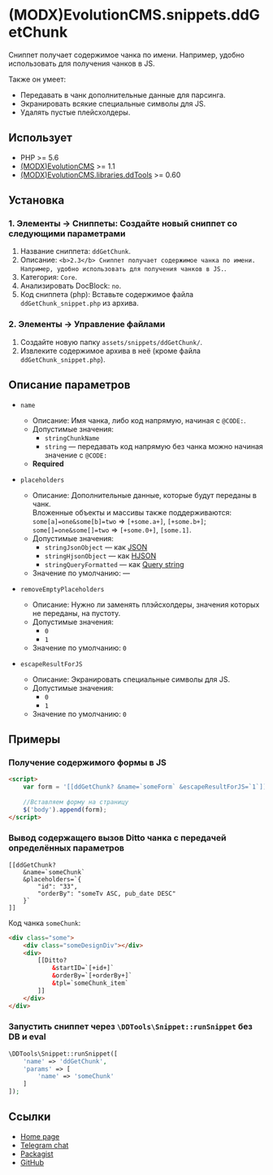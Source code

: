 # (MODX)EvolutionCMS.snippets.ddGetChunk

Сниппет получает содержимое чанка по имени. Например, удобно использовать для получения чанков в JS.

Также он умеет:
* Передавать в чанк дополнительные данные для парсинга.
* Экранировать всякие специальные символы для JS.
* Удалять пустые плейсхолдеры.


## Использует

* PHP >= 5.6
* [(MODX)EvolutionCMS](https://github.com/evolution-cms/evolution) >= 1.1
* [(MODX)EvolutionCMS.libraries.ddTools](https://code.divandesign.ru/modx/ddtools) >= 0.60


## Установка


### 1. Элементы → Сниппеты: Создайте новый сниппет со следующими параметрами

1. Название сниппета: `ddGetChunk`.
2. Описание: `<b>2.3</b> Сниппет получает содержимое чанка по имени. Например, удобно использовать для получения чанков в JS.`.
3. Категория: `Core`.
4. Анализировать DocBlock: `no`.
5. Код сниппета (php): Вставьте содержимое файла `ddGetChunk_snippet.php` из архива.


### 2. Элементы → Управление файлами

1. Создайте новую папку `assets/snippets/ddGetChunk/`.
2. Извлеките содержимое архива в неё (кроме файла `ddGetChunk_snippet.php`).


## Описание параметров

* `name`
	* Описание: Имя чанка, либо код напрямую, начиная с `@CODE:`.
	* Допустимые значения:
		* `stringChunkName`
		* `string` — передавать код напрямую без чанка можно начиная значение с `@CODE:`
	* **Required**
	
* `placeholders`
	* Описание:
		Дополнительные данные, которые будут переданы в чанк.  
		Вложенные объекты и массивы также поддерживаются: `some[a]=one&some[b]=two` => `[+some.a+]`, `[+some.b+]`; `some[]=one&some[]=two` => `[+some.0+]`, `[some.1]`.
	* Допустимые значения:
		* `stringJsonObject` — как [JSON](https://en.wikipedia.org/wiki/JSON)
		* `stringHjsonObject` — как [HJSON](https://hjson.github.io/)
		* `stringQueryFormatted` — как [Query string](https://en.wikipedia.org/wiki/Query_string)
	* Значение по умолчанию: —
	
* `removeEmptyPlaceholders`
	* Описание: Нужно ли заменять плэйсхолдеры, значения которых не переданы, на пустоту.
	* Допустимые значения:
		* `0`
		* `1`
	* Значение по умолчанию: `0`
	
* `escapeResultForJS`
	* Описание: Экранировать специальные символы для JS.
	* Допустимые значения:
		* `0`
		* `1`
	* Значение по умолчанию: `0`


## Примеры


### Получение содержимого формы в JS

```html
<script>
	var form = '[[ddGetChunk? &name=`someForm` &escapeResultForJS=`1`]]';
	
	//Вставляем форму на страницу
	$('body').append(form);
</script>
```


### Вывод содержащего вызов Ditto чанка с передачей определённых параметров

```
[[ddGetChunk?
	&name=`someChunk`
	&placeholders=`{
		"id": "33",
		"orderBy": "someTv ASC, pub_date DESC"
	}`
]]
```

Код чанка `someChunk`:

```html
<div class="some">
	<div class="someDesignDiv"></div>
	<div>
		[[Ditto?
			&startID=`[+id+]`
			&orderBy=`[+orderBy+]`
			&tpl=`someChunk_item`
		]]
	</div>
</div>
```


### Запустить сниппет через `\DDTools\Snippet::runSnippet` без DB и eval

```php
\DDTools\Snippet::runSnippet([
	'name' => 'ddGetChunk',
	'params' => [
		'name' => 'someChunk'
	]
]);
```


## Ссылки

* [Home page](https://code.divandesign.biz/modx/ddgetchunk)
* [Telegram chat](https://t.me/dd_code)
* [Packagist](https://packagist.org/packages/dd/evolutioncms-snippets-ddgetchunk)
* [GitHub](https://github.com/DivanDesign/EvolutionCMS.snippets.ddGetChunk)


<link rel="stylesheet" type="text/css" href="https://raw.githack.com/DivanDesign/CSS.ddMarkdown/master/style.min.css" />